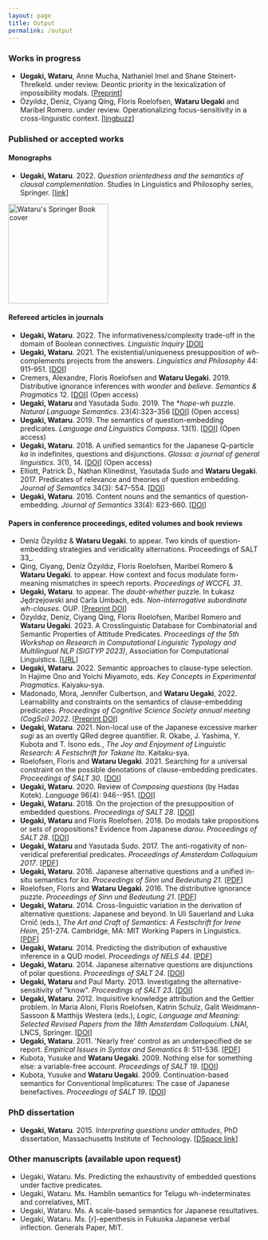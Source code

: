 ```yaml
---
layout: page
title: Output
permalink: /output
---
```


### Works in progress


- **Uegaki, Wataru**, Anne Mucha, Nathaniel Imel and Shane Steinert-Threlkeld. under review. 
Deontic priority in the lexicalization of impossibility modals. [[Preprint](https://psyarxiv.com/h63y9)]
- Özyıldız, Deniz, Ciyang Qing, Floris Roelofsen, **Wataru Uegaki** and Maribel Romero. under review. Operationalizing focus-sensitivity in a cross-linguistic context. [[lingbuzz](https://lingbuzz.net/lingbuzz/007004)]


### Published or accepted works

#### Monographs

- **Uegaki, Wataru**. 2022. *Question orientedness and the semantics of clausal complementation*. Studies in Linguistics and Philosophy series, Springer. [[link](https://link.springer.com/book/10.1007/978-3-031-15940-4)]

<img src="{{ site.baseurl }}/images/book.jpg" alt="Wataru's Springer Book cover" style="width: 200px;"/>

#### Refereed articles in journals

- **Uegaki, Wataru**. 2022. The informativeness/complexity trade-off in the domain of Boolean connectives. _Linguistic Inquiry_ [[DOI]](https://doi.org/10.1162/ling_a_00461) 
- **Uegaki, Wataru**. 2021. The existential/uniqueness presupposition of _wh_-complements projects from the answers. *Linguistics and Philosophy* 44: 911–951. [[DOI](https://doi.org/10.1007/s10988-020-09309-4)] 
- Cremers, Alexandre, Floris Roelofsen and **Wataru Uegaki**. 2019. Distributive ignorance inferences with *wonder* and *believe*. *Semantics & Pragmatics* 12. [[DOI](http://dx.doi.org/10.3765/sp.12.5)] (Open access)
- **Uegaki, Wataru** and Yasutada Sudo. 2019. The *_hope-wh_ puzzle. _Natural Language Semantics_. 23(4):323–356 [[DOI](https://doi.org/10.1007/s11050-019-09156-5)] (Open access)
- **Uegaki, Wataru**. 2019. The semantics of question-embedding predicates. *Language and Linguistics Compass*.  13(1). [[DOI](https://doi.org/10.1111/lnc3.12308)] (Open access)
- __Uegaki, Wataru__. 2018. A unified semantics for the Japanese Q-particle _ka_ in indefinites, questions and disjunctions. _Glossa: a journal of general linguistics_. 3(1), 14. [[DOI](http://doi.org/10.5334/gjgl.238)] (Open access)
- Elliott, Patrick D., Nathan Klinedinst, Yasutada Sudo and **Wataru Uegaki**. 2017. Predicates of relevance and theories of question embedding. *Journal of Semantics* 34(3): 547–554. [[DOI](http://doi.org/10.1093/jos/ffx008)]
- **Uegaki, Wataru**. 2016. Content nouns and the semantics of question-embedding. *Journal of Semantics* 33(4): 623-660. [[DOI](http://doi.org/10.1093/jos/ffv009)]

#### Papers in conference proceedings, edited volumes and book reviews

- Deniz Özyıldız \& **Wataru Uegaki**. to appear. Two kinds of question-embedding strategies and veridicality alternations. Proceedings of SALT 33_.
- Qing, Ciyang, Deniz Özyıldız, Floris Roelofsen, Maribel Romero \& **Wataru Uegaki**. to appear. How context and focus modulate form-meaning mismatches in speech reports. _Proceedings of WCCFL 31_. 
- **Uegaki, Wataru**. to appear. The _doubt-whether_ puzzle. In Łukasz Jędrzejowski and Carla Umbach, eds. _Non-interrogative subordinate wh-clauses_. OUP. [[Preprint DOI](https://doi.org/10.31234/osf.io/7ryzu)]
- Özyıldız, Deniz, Ciyang Qing, Floris Roelofsen, Maribel Romero and **Wataru Uegaki**. 2023. A Crosslinguistic Database for Combinatorial and Semantic Properties of Attitude Predicates. _Proceedings of the 5th Workshop on Research in Computational Linguistic Typology and Multilingual NLP (SIGTYP 2023)_, Association for Computational Linguistics. [[URL](https://aclanthology.org/2023.sigtyp-1.7)]   
- **Uegaki, Wataru**. 2022. Semantic approaches to clause-type selection. In Hajime Ono and Yoichi Miyamoto, eds. _Key Concepts in Experimental Pragmatics_. Kaiyaku-sya.
- Madonado, Mora, Jennifer Culbertson, and **Wataru Uegaki**, 2022. Learnability and constraints on the semantics of clause-embedding predicates. _Proceedings of
Cognitive Science Society annual meeting (CogSci) 2022_. [[Preprint DOI](https://doi.org/10.31234/osf.io/zst5y)]
- **Uegaki, Wataru**. 2021. Non-local use of the Japanese excessive marker *sugi* as an overtly QRed degree quantifier. R. Okabe, J. Yashima, Y. Kubota and T. Isono eds., *The Joy and Enjoyment of Linguistic Research: A Festschrift for Takane Ito*. Kaitaku-sya.
- Roelofsen, Floris and **Wataru Uegaki**. 2021. Searching for a universal constraint on the possible denotations of clause-embedding predicates. *Proceedings of SALT 30*. [[DOI](https://doi.org/10.3765/salt.v30i0.4834)]
- **Uegaki, Wataru**. 2020. Review of *Composing questions* (by Hadas Kotek). _Language_ 96(4): 946--951. [[DOI](https://doi.org/10.1353/lan.2020.0069)]
- **Uegaki, Wataru**. 2018. On the projection of the presupposition of embedded questions. *Proceedings of SALT 28*. [[DOI](https://journals.linguisticsociety.org/proceedings/index.php/SALT/article/view/28.789)]
- **Uegaki, Wataru** and Floris Roelofsen. 2018. Do modals take propositions or sets of propositions? Evidence from Japanese *darou*. *Proceedings of SALT 28*. [[DOI](https://journals.linguisticsociety.org/proceedings/index.php/SALT/article/view/28.809)]
- **Uegaki, Wataru** and Yasutada Sudo. 2017. The anti-rogativity of non-veridical preferential predicates. *Proceedings of Amsterdam Colloquium 2017*. [[PDF](http://semanticsarchive.net/Archive/WNmZDFmM/paper.pdf)]
- **Uegaki, Wataru**. 2016. Japanese alternative questions and a unified in-situ semantics for *ka*. *Proceedings of Sinn und Bedeutung 21*. [[PDF](https://wataruu.files.wordpress.com/2015/07/ka-paper_sub21.pdf)]
- Roelofsen, Floris and **Wataru Uegaki**. 2016. The distributive ignorance puzzle. *Proceedings of Sinn und Bedeutung 21*. [[PDF](http://semanticsarchive.net/Archive/GU1ZTE4Z/paper.pdf)]
- **Uegaki, Wataru**. 2014. Cross-linguistic variation in the derivation of alternative questions: Japanese and beyond. In Uli Sauerland and Luka Crnič (eds.), *The Art and Craft of Semantics: A Festschrift for Irene Heim*, 251-274. Cambridge, MA: MIT Working Papers in Linguistics. [[PDF](http://semanticsarchive.net/Archive/jZiNmM4N/Uegaki.pdf)]
- **Uegaki, Wataru**. 2014. Predicting the distribution of exhaustive inference in a QUD model. *Proceedings of NELS 44*. [[PDF](output/uegaki-NELS44.pdf)]
- **Uegaki, Wataru**. 2014. Japanese alternative questions are disjunctions of polar questions. *Proceedings of SALT 24*. [[DOI](http://dx.doi.org/10.3765/salt.v24i0.2423)]
- **Uegaki, Wataru** and Paul Marty. 2013. Investigating the alternative-sensitivity of "know". *Proceedings of SALT 23*. [[DOI](http://dx.doi.org/10.3765/salt.v23i0.2668)]
- **Uegaki, Wataru**. 2012. Inquisitive knowledge attribution and the Gettier problem. In Maria Aloni, Floris Roelofsen, Katrin Schulz, Galit Weidmann-Sassoon & Matthijs Westera (eds.), *Logic, Language and Meaning: Selected Revised Papers from the 18th Amsterdam Colloquium*. LNAI, LNCS, Springer. [[DOI](https://doi.org/10.1007/978-3-642-31482-7_6)]
- **Uegaki, Wataru**. 2011. 'Nearly free' control as an underspecified de se report. *Empirical Issues in Syntax and Semantics* 8: 511-536. [[PDF](http://www.cssp.cnrs.fr/eiss8/uegaki-eiss8.pdf)]
- Kubota, Yusuke and **Wataru Uegaki**. 2009. Nothing else for something else: a variable-free account. *Proceedings of SALT 19*. [[DOI](http://dx.doi.org/10.3765/salt.v19i0.2527)]
- Kubota, Yusuke and **Wataru Uegaki**. 2009. Continuation-based semantics for Conventional Implicatures: The case of Japanese benefactives. *Proceedings of SALT 19*. [[DOI](http://dx.doi.org/10.3765/salt.v19i0.2522)]

<!-- ### Papers in edited volumes -->

<!-- ### Refereed articles in books  -->

### PhD dissertation

- **Uegaki, Wataru**. 2015. *Interpreting questions under attitudes*, PhD dissertation, Massachusetts Institute of Technology. [[DSpace link](http://hdl.handle.net/1721.1/99318)]

### Other manuscripts (available upon request)

- Uegaki, Wataru. Ms. Predicting the exhaustivity of embedded questions under factive predicates. 
- Uegaki, Wataru. Ms. Hamblin semantics for Telugu wh-indeterminates and correlatives, MIT. 
- Uegaki, Wataru. Ms. A scale-based semantics for Japanese resultatives. 
- Uegaki, Wataru. Ms. [r]-epenthesis in Fukuoka Japanese verbal inflection. Generals Paper, MIT.

<!-- [.](https://ling.auf.net/lingbuzz/004979/current.pdf?_s=yikkH4TlfXn3sH39) [.](https://ling.auf.net/lingbuzz/005101/current.pdf?_s=2oE3y-rIrxYtAfi2) [.](https://ling.auf.net/lingbuzz/004994/current.pdf?_s=GYWoYnU3vB3dD3Hf) [.](https://semanticsarchive.net/Archive/WJmOGE5M/paper.pdf) [.](https://semanticsarchive.net/Archive/jc5NmIxN/Question%20Embedding) -->
